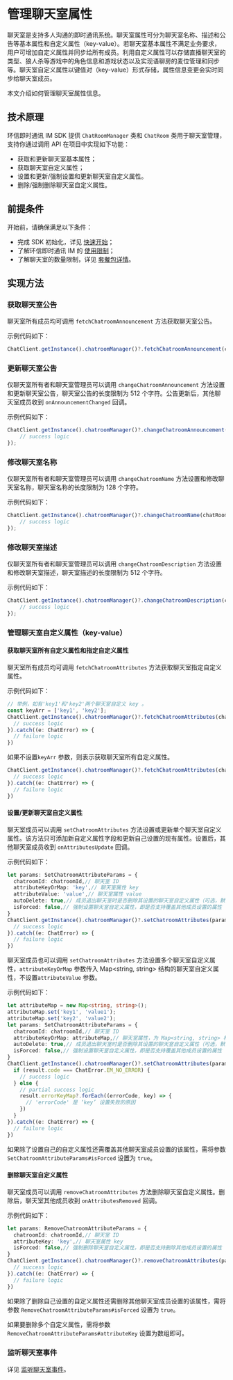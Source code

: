 # 管理聊天室属性

<Toc />

聊天室是支持多人沟通的即时通讯系统。聊天室属性可分为聊天室名称、描述和公告等基本属性和自定义属性（key-value）。若聊天室基本属性不满足业务要求，用户可增加自定义属性并同步给所有成员。利用自定义属性可以存储直播聊天室的类型、狼人杀等游戏中的角色信息和游戏状态以及实现语聊房的麦位管理和同步等。聊天室自定义属性以键值对（key-value）形式存储，属性信息变更会实时同步给聊天室成员。

本文介绍如何管理聊天室属性信息。

## 技术原理

环信即时通讯 IM SDK 提供 `ChatRoomManager` 类和 `ChatRoom` 类用于聊天室管理，支持你通过调用 API 在项目中实现如下功能：

- 获取和更新聊天室基本属性；
- 获取聊天室自定义属性；
- 设置和更新/强制设置和更新聊天室自定义属性。
- 删除/强制删除聊天室自定义属性。

## 前提条件

开始前，请确保满足以下条件：

- 完成 SDK 初始化，详见 [快速开始](quickstart.html)；
- 了解环信即时通讯 IM 的 [使用限制](/product/limitation.html)；
- 了解聊天室的数量限制，详见 [套餐包详情](https://www.easemob.com/pricing/im)。

## 实现方法

### 获取聊天室公告

聊天室所有成员均可调用 `fetchChatroomAnnouncement` 方法获取聊天室公告。

示例代码如下：

```TypeScript
ChatClient.getInstance().chatroomManager()?.fetchChatroomAnnouncement(chatRoomId).then(announcement => console.log(announcement));
```

### 更新聊天室公告

仅聊天室所有者和聊天室管理员可以调用 `changeChatroomAnnouncement` 方法设置和更新聊天室公告，聊天室公告的长度限制为 512 个字符。公告更新后，其他聊天室成员收到 `onAnnouncementChanged` 回调。

示例代码如下：

```TypeScript
ChatClient.getInstance().chatroomManager()?.changeChatroomAnnouncement(chatRoomId, announcement).then(chatroom => {
    // success logic
});
```

### 修改聊天室名称

仅聊天室所有者和聊天室管理员可以调用 `changeChatroomName` 方法设置和修改聊天室名称，聊天室名称的长度限制为 128 个字符。

示例代码如下：

```TypeScript
ChatClient.getInstance().chatroomManager()?.changeChatroomName(chatRoomId, newName).then(chatroom => {
    // success logic
});
```

### 修改聊天室描述

仅聊天室所有者和聊天室管理员可以调用 `changeChatroomDescription` 方法设置和修改聊天室描述，聊天室描述的长度限制为 512 个字符。

示例代码如下：

```TypeScript
ChatClient.getInstance().chatroomManager()?.changeChatroomDescription(chatRoomId, newDescription).then(chatroom => {
    // success logic
});
```

### 管理聊天室自定义属性（key-value）

#### 获取聊天室所有自定义属性和指定自定义属性

聊天室所有成员均可调用 `fetchChatroomAttributes` 方法获取聊天室指定自定义属性。

示例代码如下：

```TypeScript
// 举例，如有'key1'和'key2'两个聊天室自定义 key 。
const keyArr = ['key1', 'key2'];
ChatClient.getInstance().chatroomManager()?.fetchChatroomAttributes(chatroomId, keyArr).then(mapResult => {
  // success logic
}).catch((e: ChatError) => {
  // failure logic
})
```

如果不设置`keyArr` 参数，则表示获取聊天室所有自定义属性。

```TypeScript
ChatClient.getInstance().chatroomManager()?.fetchChatroomAttributes(chatroomId).then(mapResult => {
  // success logic
}).catch((e: ChatError) => {
  // failure logic
})
```

#### 设置/更新聊天室自定义属性

聊天室成员可以调用 `setChatroomAttributes` 方法设置或更新单个聊天室自定义属性。该方法只可添加新自定义属性字段和更新自己设置的现有属性。设置后，其他聊天室成员收到 `onAttributesUpdate` 回调。

示例代码如下：

```TypeScript
let params: SetChatroomAttributeParams = {
  chatroomId: chatroomId,// 聊天室 ID
  attributeKeyOrMap: 'key',// 聊天室属性 key
  attributeValue: 'value',// 聊天室属性 value
  autoDelete: true,// 成员退出聊天室时是否删除其设置的聊天室自定义属性（可选，默认为 `true`）
  isForced: false,// 强制设置聊天室自定义属性，即是否支持覆盖其他成员设置的属性（可选，默认为 `false`）
}
ChatClient.getInstance().chatroomManager()?.setChatroomAttributes(params).then(result => {
  // success logic
}).catch((e: ChatError) => {
  // failure logic
})
```

聊天室成员也可以调用 `setChatroomAttributes` 方法设置多个聊天室自定义属性，`attributeKeyOrMap` 参数传入 Map<string, string> 结构的聊天室自定义属性，不设置`attributeValue` 参数。

示例代码如下：

```TypeScript
let attributeMap = new Map<string, string>();
attributeMap.set('key1', 'value1');
attributeMap.set('key2', 'value2');
let params: SetChatroomAttributeParams = {
  chatroomId: chatroomId,// 聊天室 ID
  attributeKeyOrMap: attributeMap,// 聊天室属性，为 Map<string, string> 格式
  autoDelete: true,// 成员退出聊天室时是否删除其设置的聊天室自定义属性（可选，默认为 `true`）
  isForced: false,// 强制设置聊天室自定义属性，即是否支持覆盖其他成员设置的属性（可选，默认为 `false`）
}
ChatClient.getInstance().chatroomManager()?.setChatroomAttributes(params).then(result => {
  if (result.code === ChatError.EM_NO_ERROR) {
    // success logic
  } else {
    // partial success logic
    result.errorKeyMap?.forEach((errorCode, key) => {
      // 'errorCode' 是 ‘key’ 设置失败的原因
    })
  }
}).catch((e: ChatError) => {
  // failure logic
})
```

如果除了设置自己的自定义属性还需覆盖其他聊天室成员设置的该属性，需将参数 `SetChatroomAttributeParams#isForced` 设置为 `true`。

#### 删除聊天室自定义属性

聊天室成员可以调用 `removeChatroomAttributes` 方法删除聊天室自定义属性。删除后，聊天室其他成员收到 `onAttributesRemoved` 回调。

示例代码如下：

```TypeScript
let params: RemoveChatroomAttributeParams = {
  chatroomId: chatroomId,// 聊天室 ID
  attributeKey: 'key',// 聊天室属性 key
  isForced: false,// 强制删除聊天室自定义属性，即是否支持删除其他成员设置的属性（可选，默认为 `false`）
}
ChatClient.getInstance().chatroomManager()?.removeChatroomAttributes(params).then(result => {
  // success logic
}).catch((e: ChatError) => {
  // failure logic
})
```
如果除了删除自己设置的自定义属性还需删除其他聊天室成员设置的该属性，需将参数 `RemoveChatroomAttributeParams#isForced` 设置为 `true`。

如果要删除多个自定义属性，需将参数`RemoveChatroomAttributeParams#attributeKey` 设置为数组即可。


### 监听聊天室事件

详见 [监听聊天室事件](room_manage.html#监听聊天室事件)。